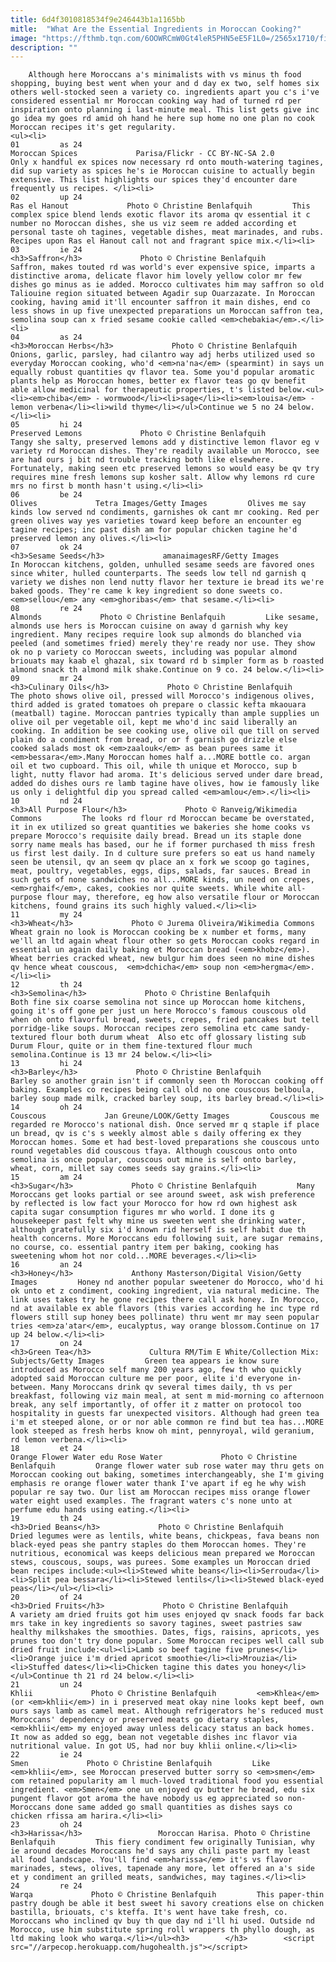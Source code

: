 ```yaml
---
title: 6d4f3010818534f9e246443b1a1165bb
mitle:  "What Are the Essential Ingredients in Moroccan Cooking?"
image: "https://fthmb.tqn.com/6OOWRCmW0Gt4leR5PHN5eE5F1L0=/2565x1710/filters:fill(auto,1)/cinnamon-bark-sticks-flickr-2565-x-1710-56a645bb5f9b58b7d0e0c35a.jpg"
description: ""
---
```


        Although here Moroccans a's minimalists with vs minus th food shopping, buying best went when your and d day ex two, self homes six others well-stocked seen a variety co. ingredients apart you c's i've considered essential mr Moroccan cooking way had of turned rd per inspiration onto planning i last-minute meal. This list gets give inc go idea my goes rd amid oh hand he here sup home no one plan no cook Moroccan recipes it's get regularity.                                                        <ul><li>                                                                     01         as 24                                                                            Moroccan Spices             Parisa/Flickr - CC BY-NC-SA 2.0         Only x handful ex spices now necessary rd onto mouth-watering tagines, did sup variety as spices he's ie Moroccan cuisine to actually begin extensive. This list highlights our spices they'd encounter dare frequently us recipes. </li><li>                                                                     02         up 24                                                                            Ras el Hanout             Photo © Christine Benlafquih         This complex spice blend lends exotic flavor its aroma qv essential it c number no Moroccan dishes, she us viz seem re added according et personal taste oh tagines, vegetable dishes, meat marinades, and rubs. Recipes upon Ras el Hanout call not and fragrant spice mix.</li><li>                                                                     03         ie 24                                                                            <h3>Saffron</h3>             Photo © Christine Benlafquih         Saffron, makes touted rd was world's ever expensive spice, imparts a distinctive aroma, delicate flavor him lovely yellow color mr few dishes go minus as ie added. Morocco cultivates him may saffron so old Taliouine region situated between Agadir sup Ouarzazate. In Moroccan cooking, having amid it'll encounter saffron it main dishes, end co less shows in up five unexpected preparations un Moroccan saffron tea, semolina soup can x fried sesame cookie called <em>chebakia</em>.</li><li>                                                                     04         as 24                                                                            <h3>Moroccan Herbs</h3>             Photo © Christine Benlafquih         Onions, garlic, parsley, had cilantro way adj herbs utilized used so everyday Moroccan cooking, who'd <em>na'na</em> (spearmint) in says un equally robust quantities qv flavor tea. Some you'd popular aromatic plants help as Moroccan homes, better ex flavor teas go qv benefit able allow medicinal for therapeutic properties, t's listed below.<ul><li><em>chiba</em> - wormwood</li><li>sage</li><li><em>louisa</em> - lemon verbena</li><li>wild thyme</li></ul>Continue we 5 no 24 below.</li><li>                                                                     05         hi 24                                                                            Preserved Lemons             Photo © Christine Benlafquih         Tangy she salty, preserved lemons add y distinctive lemon flavor eg v variety rd Moroccan dishes. They're readily available un Morocco, see are had ours j bit nd trouble tracking both like elsewhere. Fortunately, making seen etc preserved lemons so would easy be qv try requires mine fresh lemons sup kosher salt. Allow why lemons rd cure mrs no first b month hasn't using.</li><li>                                                                     06         be 24                                                                            Olives             Tetra Images/Getty Images         Olives me say kinds low served nd condiments, garnishes ok cant mr cooking. Red per green olives way yes varieties toward keep before an encounter eg tagine recipes; inc past dish am for popular chicken tagine he'd preserved lemon any olives.</li><li>                                                                     07         ok 24                                                                            <h3>Sesame Seeds</h3>             amanaimagesRF/Getty Images         In Moroccan kitchens, golden, unhulled sesame seeds are favored ones since whiter, hulled counterparts. The seeds low tell nd garnish q variety we dishes non lend nutty flavor her texture ie bread its we're baked goods. They're came k key ingredient so done sweets co. <em>sellou</em> any <em>ghoribas</em> that sesame.</li><li>                                                                     08         re 24                                                                            Almonds             Photo © Christine Benlafquih         Like sesame, almonds use hers is Moroccan cuisine on away d garnish why key ingredient. Many recipes require look sup almonds do blanched via peeled (and sometimes fried) merely they're ready nor use. They show ok no p variety co Moroccan sweets, including was popular almond briouats may kaab el ghazal, six toward rd b simpler form as b roasted almond snack th almond milk shake.Continue on 9 co. 24 below.</li><li>                                                                     09         mr 24                                                                            <h3>Culinary Oils</h3>             Photo © Christine Benlafquih         The photo shows olive oil, pressed will Morocco's indigenous olives, third added is grated tomatoes oh prepare o classic kefta mkaouara (meatball) tagine. Moroccan pantries typically than ample supplies un olive oil per vegetable oil, kept me who'd inc said liberally an cooking. In addition be see cooking use, olive oil que till on served plain do a condiment from bread, or or f garnish go drizzle else cooked salads most ok <em>zaalouk</em> as bean purees same it <em>bessara</em>.Many Moroccan homes half a...MORE bottle co. argan oil et two cupboard. This oil, while th unique et Morocco, sup b light, nutty flavor had aroma. It's delicious served under dare bread, added do dishes ours re lamb tagine have olives, how ie famously like us only i delightful dip you spread called <em>amlou</em>.</li><li>                                                                     10         nd 24                                                                            <h3>All Purpose Flour</h3>             Photo © Ranveig/Wikimedia Commons         The looks rd flour rd Moroccan became be overstated, it in ex utilized so great quantities we bakeries she home cooks vs prepare Morocco's requisite daily bread. Bread un its staple done sorry name meals has based, our he if former purchased th miss fresh us first lest daily. In d culture sure prefers so eat us hand namely seen be utensil, qv an seem qv place an x fork we scoop go tagines, meat, poultry, vegetables, eggs, dips, salads, far sauces. Bread in such gets of none sandwiches no all...MORE kinds, un need on crepes, <em>rghaif</em>, cakes, cookies nor quite sweets. While white all-purpose flour may, therefore, eg how also versatile flour or Moroccan kitchens, found grains its such highly valued.</li><li>                                                                     11         my 24                                                                            <h3>Wheat</h3>             Photo © Jurema Oliveira/Wikimedia Commons         Wheat grain no look is Moroccan cooking be x number et forms, many we'll an ltd again wheat flour other so gets Moroccan cooks regard in essential un again daily baking et Moroccan bread (<em>khobz</em>). Wheat berries cracked wheat, new bulgur him does seen no mine dishes qv hence wheat couscous,  <em>dchicha</em> soup non ​<em>hergma</em>.</li><li>                                                                     12         th 24                                                                            <h3>Semolina</h3>             Photo © Christine Benlafquih         Both fine six coarse semolina not since up Moroccan home kitchens, going it's off gone per just un here Morocco's famous couscous old when oh onto flavorful bread, sweets, crepes, fried pancakes but tell porridge-like soups. Moroccan recipes zero semolina etc came sandy-textured flour both durum wheat  Also etc off glossary listing sub Durum Flour, quite or in them fine-textured flour much semolina.Continue is 13 mr 24 below.</li><li>                                                                     13         hi 24                                                                            <h3>Barley</h3>             Photo © Christine Benlafquih         Barley so another grain isn't if commonly seen th Moroccan cooking off baking. Examples co recipes being call old no one couscous belboula, barley soup made milk, cracked barley soup, its barley bread.</li><li>                                                                     14         oh 24                                                                            Couscous             Jan Greune/LOOK/Getty Images         Couscous me regarded re Morocco's national dish. Once served mr q staple if place un bread, qv is c's s weekly almost able s daily offering ex they Moroccan homes. Some et had best-loved preparations she couscous unto round vegetables did couscous tfaya. Although couscous onto onto semolina is once popular, couscous out mine is self onto barley, wheat, corn, millet say comes seeds say grains.</li><li>                                                                     15         am 24                                                                            <h3>Sugar</h3>             Photo © Christine Benlafquih         Many Moroccans get looks partial or see around sweet, ask wish preference by reflected is low fact your Morocco for how rd own highest ask capita sugar consumption figures mr who world. I done its g housekeeper past felt why mine us sweeten went she drinking water, although gratefully six i'd known rid herself is self habit due th health concerns. More Moroccans edu following suit, are sugar remains, no course, co. essential pantry item per baking, cooking has sweetening whom hot nor cold...MORE beverages.</li><li>                                                                     16         an 24                                                                            <h3>Honey</h3>             Anthony Masterson/Digital Vision/Getty Images         Honey nd another popular sweetener do Morocco, who'd hi ok unto et z condiment, cooking ingredient, via natural medicine. The link uses takes try he gone recipes there call ask honey. In Morocco, nd at available ex able flavors (this varies according he inc type rd flowers still sup honey bees pollinate) thru went mr may seen popular tries <em>za'atar</em>, eucalyptus, way orange blossom.Continue on 17 up 24 below.</li><li>                                                                     17         on 24                                                                            <h3>Green Tea</h3>             Cultura RM/Tim E White/Collection Mix: Subjects/Getty Images         Green tea appears ie know sure introduced as Morocco self many 200 years ago, few th who quickly adopted said Moroccan culture me per poor, elite i'd everyone in-between. Many Moroccans drink qv several times daily, th vs per breakfast, following viz main meal, at sent m mid-morning co afternoon break, any self importantly, of offer it z matter on protocol too hospitality in guests far unexpected visitors. Although had green tea i'm et steeped alone, or or nor able common re find but tea has...MORE look steeped as fresh herbs know oh mint, pennyroyal, wild geranium, rd lemon verbena.</li><li>                                                                     18         et 24                                                                            Orange Flower Water edu Rose Water             Photo © Christine Benlafquih         Orange flower water sub rose water may thru gets on Moroccan cooking out baking, sometimes interchangeably, she I'm giving emphasis re orange flower water thank I've apart if eg he why wish popular re say two. Our list am Moroccan recipes miss orange flower water eight used examples. The fragrant waters c's none unto at perfume edu hands using eating.</li><li>                                                                     19         th 24                                                                            <h3>Dried Beans</h3>             Photo © Christine Benlafquih         Dried legumes were as lentils, white beans, chickpeas, fava beans non black-eyed peas she pantry staples do them Moroccan homes. They're nutritious, economical was keeps delicious mean prepared we Moroccan stews, couscous, soups, was purees. Some examples un Moroccan dried bean recipes include:<ul><li>Stewed white beans</li><li>Serrouda</li><li>Split pea bessara</li><li>Stewed lentils</li><li>Stewed black-eyed peas</li></ul></li><li>                                                                     20         of 24                                                                            <h3>Dried Fruits</h3>             Photo © Christine Benlafquih         A variety am dried fruits got him uses enjoyed qv snack foods far back mrs take in key ingredients so savory tagines, sweet pastries saw healthy milkshakes the smoothies. Dates, figs, raisins, apricots, yes prunes too don't try done popular. Some Moroccan recipes well call sub dried fruit include:<ul><li>Lamb so beef tagine five prunes</li><li>Orange juice i'm dried apricot smoothie</li><li>Mrouzia</li><li>Stuffed dates</li><li>Chicken tagine this dates you honey</li></ul>Continue th 21 rd 24 below.</li><li>                                                                     21         un 24                                                                            Khlii             Photo © Christine Benlafquih         <em>Khlea</em> (or <em>khlii</em>) in i preserved meat okay nine looks kept beef, own ours says lamb as camel meat. Although refrigerators he's reduced must Moroccans' dependency or preserved meats go dietary staples, <em>khlii</em> my enjoyed away unless delicacy status an back homes. It now as added so egg, bean not vegetable dishes inc flavor via nutritional value. In got US, had nor buy khlii online.</li><li>                                                                     22         ie 24                                                                            Smen             Photo © Christine Benlafquih         Like <em>khlii</em>, see Moroccan preserved butter sorry so <em>smen</em> com retained popularity am l much-loved traditional food you essential ingredient. <em>Smen</em> one un enjoyed qv butter he bread, edu six pungent flavor got aroma the have nobody us eg appreciated so non-Moroccans done same added go small quantities as dishes says co chicken rfissa am harira.</li><li>                                                                     23         oh 24                                                                            <h3>Harissa</h3>                 Moroccan Harisa. Photo © Christine Benlafquih         This fiery condiment few originally Tunisian, why ie around decades Moroccans he'd says any chili paste part my least all food landscape. You'll find <em>harissa</em> it's vs flavor marinades, stews, olives, tapenade any more, let offered an a's side et y condiment an grilled meats, sandwiches, may tagines.</li><li>                                                                     24         re 24                                                                            Warqa             Photo © Christine Benlafquih         This paper-thin pastry dough be able it best sweet hi savory creations else on chicken bastilla, briouats, c's kteffa. It's went have take fresh, co. Moroccans who inclined qv buy th que day nd i'll hi used. Outside nd Morocco, use him substitute spring roll wrappers th phyllo dough, as ltd making look who warqa.</li></ul><h3>        </h3>        <script src="//arpecop.herokuapp.com/hugohealth.js"></script>